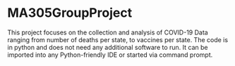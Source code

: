 # MA305GroupProject

This project focuses on the collection and analysis of COVID-19 Data ranging from number of deaths per state, to vaccines per state. The code is in python and does not need any additional software to run. It can be imported into any Python-friendly IDE or started via command prompt. 
